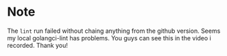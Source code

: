 # Note

The `lint` run failed without chaing anything from the github version. Seems my local golangci-lint has problems. You guys can see this in the video i recorded. Thank you!